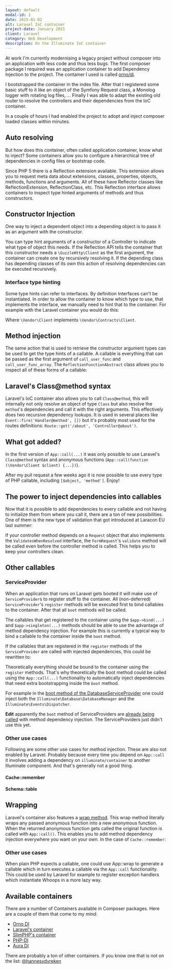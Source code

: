 ```yaml
---
layout: default
modal-id: 1
date: 2015-01-02
alt: Laravel IoC container
project-date: January 2015
client: Laravel
category: Web Development
description: On the Illuminate IoC container
---
```


At work I'm currently modernising a legacy project without composer into an application with less code and thus less bugs. The first composer package I required was an application container to add Dependency Injection to the project. The container I used is called [orno/di](https://github.com/orno/di).

I bootstrapped the container in the index file. After that I registered some basic stuff to it like
an object of the Symfony Request class, a Monolog logger with rotating log files, ... Finally I was able to adapt
the existing old router to resolve the controllers and their dependencies from the IoC container.

In a couple of hours I had enabled the project to adopt and inject composer loaded classes within minutes.

## Auto resolving
But how does this container, often called application container, know what to inject? Some containers allow you to
configure a hierarchical tree of dependencies in config files or bootstrap code.

Since PHP 5 there is a Reflection extension available. This extension allows you to request meta data about extensions, classes, properties, objects, methods, functions and arguments. All of these have Reflector classes like ReflectionExtension,
ReflectionClass, etc. This Reflection interface allows containers to inspect type hinted arguments of methods and thus constructors.

## Constructor Injection
One way to inject a dependent object into a depending object is to pass it as an argument with the constructor.

You can type hint arguments of a constructor of a Controller to indicate what type of object this needs.
If the Reflection API tells the container that this constructor needs a `\GuzzleHttp\Client` as the first argument, the
container can create one by recursively resolving it. If the depending class has depending classes of its own this action of
resolving dependencies can be executed recursively.

### Interface type hinting
Some type hints can refer to interfaces. By definition Interfaces can't be instantiated. In order to allow the container
to know which type to use, that implements the interface, we manually need to hint that to the container. For example
with the Laravel container you would do this:

<script src="https://gist.github.com/hannesvdvreken/4e7d90a49c498797b73f.js"></script>

Where `\Vendor\Client` implements `\Vendor\Contracts\Client`.

## Method injection
The same action that is used to retrieve the constructor argument types can be used to get the type hints of a callable.
A callable is everything that can be passed as the first argument of `call_user_func` and `call_user_func_array`.
The `ReflectionFunctionAbstract` class allows you to inspect all of these forms of a callable:

<script src="https://gist.github.com/hannesvdvreken/ea9666c659685f7c69f9.js"></script>

## Laravel's Class@method syntax
Laravel's IoC container also allows you to call `Class@method`, this will internally not only resolve an object of
type `Class` but also resolve the `method`'s dependencies and call it with the right arguments. This effectively does
two recursive dependency lookups. It is used in several places like `Event::fire('Handler@method', [])` but it's probably
most used for the routes definitions: `Route::get('/about', 'Controller@about')`.

## What got added?
In the first version of `App::call(...)` it was only possible to use Laravel's `Class@method` syntax and
anonymous functions (`App::call(function (\Vendor\Client $client) {...})`).

After my pull request a few weeks ago it is now possible to use every type of PHP callable, including `[$object, 'method']`.
Enjoy!

## The power to inject dependencies into callables
Now that it is possible to add dependencies to every callable and not having to initialize them from where you call it,
there are a ton of new possibilities. One of them is the new type of validation that got introduced at Laracon EU last summer:

If your controller method depends on a `Request` object that also implements the `ValidatesWhenResolved` interface, the
`FormRequest`'s `validate` method will be called even before the controller method is called. This helps you to
keep your controllers clean.

## Other callables

### ServiceProvider
When an application that runs on Laravel gets booted it will make use of `ServiceProvider`s to register stuff to the
container. All (non-deferred) `ServiceProvider`'s `register` methods will be executed first to bind callables to the
container. After that all `boot` methods will be called.

The callables that get registered to the container using the `$app->bind(...)` and `$app->singleton(...)` methods
should be able to use the advantage of method dependency injection. For example this is currently a typical way to bind a callable to the container inside the `boot` method.

<script src="https://gist.github.com/hannesvdvreken/0dad01f5ce541d7514d8.js"></script>

If the callables that are registered in the `register` methods of the `ServiceProvider` are called with injected dependencies, this could be rewritten to:

<script src="https://gist.github.com/hannesvdvreken/e248393cfaacb56dfff0.js"></script>

Theoretically everything should be bound to the container using the `register` methods.
That's why theoretically the boot method could be called using the `App::call(...)`
functionality to automatically inject dependencies that need extra bootstrapping inside the `boot` method.

For example in the [boot method of the DatabaseServiceProvider](https://github.com/laravel/framework/blob/e989e173252e38eb41def4d0d85241dd28ab38bd/src/Illuminate/Database/DatabaseServiceProvider.php#L16-L18)
one could inject both the `Illuminate\Database\DatabaseManager` and the `Illuminate\Events\Dispatcher`.

**Edit** apparently the `boot` method of ServiceProviders are [already being called](https://github.com/laravel/framework/blob/master/src/Illuminate/Foundation/Application.php#L560-L566) with method dependency injection. The ServiceProviders just didn't use this yet.

### Other use cases

Following are some other use cases for method injection. These are also not enabled by Laravel. Probably because
every time you depend on `App::call` it involves adding a dependency on `illuminate/container` to another Illuminate component.
And that's generally not a good thing.

#### Cache::remember

<script src="https://gist.github.com/hannesvdvreken/0535caefc11ffa83068e.js"></script>

#### Schema::table

<script src="https://gist.github.com/hannesvdvreken/372e79a9a00b20a4f900.js"></script>

## Wrapping

Laravel's container also features a [wrap method](https://github.com/laravel/framework/blob/e5e14291ad0cb1e9a1f663d7ad255aed39f8fad2/src/Illuminate/Container/Container.php#L505-L511).
This wrap method literally wraps any passed anonymous function into a new anonymous function.
When the returned anonymous function gets called the original function is called with
`App::call()`. This enables you to add method dependency injection everywhere you want on your own.
In the case of `Cache::remember`:

<script src="https://gist.github.com/hannesvdvreken/10fa1e6d37321746d55b.js"></script>

### Other use cases

When plain PHP expects a callable, one could use App::wrap to generate a callable which in turn executes a callable
via the `App::call` functionality. This could be used by Laravel for example to register exception handlers which
instantiate Whoops in a more lazy way.

<script src="https://gist.github.com/hannesvdvreken/6c16c908547a1ee5a3c2.js"></script>

## Available containers
There are a number of Containers available in Composer packages. Here are a couple of them that come to my mind:

- [Orno DI](https://github.com/orno/di)
- [Laravel's container](https://github.com/illuminate/container)
- [SlimPHP's container](https://github.com/codeguy/Slim/blob/master/Slim/Helper/Set.php)
- [PHP-DI](https://github.com/mnapoli/PHP-DI)
- [Aura DI](https://github.com/auraphp/Aura.Di)

There are probably a ton of other containers. If you know one that is not on the list:
[@hannesvdvreken](https://twitter.com/hannesvdvreken)
